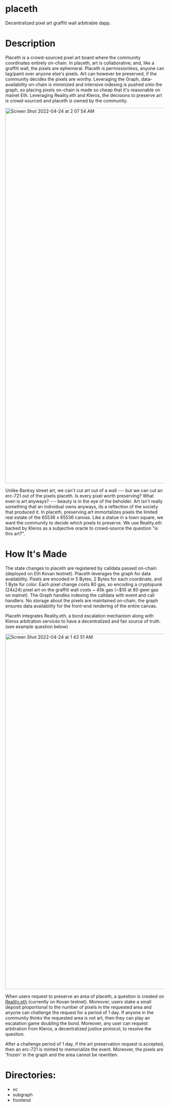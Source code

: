 # placeth
Decentralized pixel art graffiti wall arbitrable dapp.
# Description 

Placeth is a crowd-sourced pixel art board where the community coordinates entirely on-chain. In placeth, art is collaborative; and, like a graffiti wall, the pixels are ephemeral. Placeth is permissionless, anyone can tag/paint over anyone else's pixels. Art can however be preserved, if the community decides the pixels are worthy. Leveraging the Graph, data-availability on-chain is minimized and intensive indexing is pushed onto the graph, so placing pixels on-chain is made so cheap that it's reasonable on mainet Eth. Leveraging Reality.eth and Kleros, the decisions to preserve art is crowd-sourced and placeth is owned by the community.

<img width="1183" alt="Screen Shot 2022-04-24 at 2 07 54 AM" src="https://user-images.githubusercontent.com/10378902/164950203-f2450baa-d0d9-472a-b229-0d6e367a0d3b.png">


Unlike Banksy street art, we can't cut art out of a wall --- but we can cut an erc-721 out of the pixels placeth. Is every pixel worth preserving? What even is art anyways? --- beauty is in the eye of the beholder. Art isn't really something that an individual owns anyways, its a reflection of the society that produced it. In placeth, preserving art immortalizes pixels the limited real estate of the 65536 x 65536 canvas. Like a statue in a town square, we want the community to decide which pixels to preserve. We use Reality.eth backed by Kleros as a subjective oracle to crowd-source the question "is this art?". 

# How It's Made 

The state changes to placeth are registered by calldata passed on-chain (deployed on Eth Kovan testnet). Placeth leverages the graph for data availability. Pixels are encoded in 5 Bytes, 2 Bytes for each coordinate, and 1 Byte for color. Each pixel change costs 80 gas, so encoding a cryptopunk (24x24) pixel art on the graffiti wall costs ~ 45k gas (~$10 at 80 gwei gas on mainet). The Graph handles indexing the calldata with event and call handlers. No storage about the pixels are maintained on-chain, the graph ensures data availability for the front-end rendering of the entire canvas.

Placeth integrates Reality.eth, a bond escalation mechanism along with Kleros arbitration services to have a decentralized and fair source of truth. (see example question below)

<img width="1120" alt="Screen Shot 2022-04-24 at 1 43 51 AM" src="https://user-images.githubusercontent.com/10378902/164949688-19239271-6f77-4243-91e7-91e7bdff6fc0.png">

When users request to preserve an area of placeth, a question is created on [Reality.eth](https://realityeth.github.io/#!/question/0xcb71745d032e16ec838430731282ff6c10d29dea-0x1091bed16155baed316e157a76a4cd6601fbd1877f33e669d48fd30441be7c30) (currently on Kovan testnet). Moreover, users stake a small deposit proportional to the number of pixels in the requested area and anyone can challenge the request for a period of 1 day. If anyone in the community thinks the requested area is not art, then they can play an escalation game doubling the bond. Moreover, any user can request arbitration from Kleros, a decentralized justice protocol, to resolve the question.

After a challenge period of 1 day, if the art preservation request is accepted, then an erc-721 is minted to memorialize the event. Moreover, the pixels are 'frozen' in the graph and the area cannot be rewritten.

# Directories:
- sc
- subgraph
- frontend
